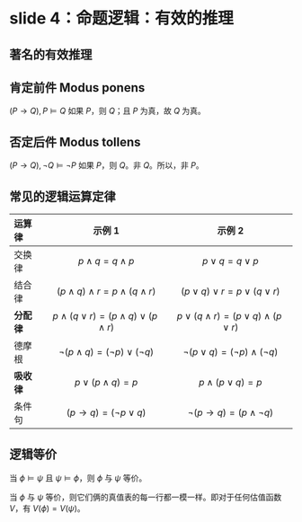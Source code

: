 # slide 4：命题逻辑：有效的推理

## 著名的有效推理

## 肯定前件 Modus ponens

$(P \rightarrow Q), P \models Q$
如果 $P$，则 $Q$；且 $P$ 为真，故 $Q$ 为真。

## 否定后件 Modus tollens

$(P \rightarrow Q), \neg Q \vDash \neg P$
如果 $P$，则 $Q$。非 $Q$。所以，非 $P$。

## 常见的逻辑运算定律

| 运算律     | 示例 1                      | 示例 2                      |
| :---------- | :--------------------------: | :--------------------------: |
| 交换律     | $p \wedge q = q \wedge p$    | $p \vee q = q \vee p$       |
| 结合律     | $(p \wedge q) \wedge r = p \wedge (q \wedge r)$ | $(p \vee q) \vee r = p \vee(q \vee r)$ |
| **分配律**  | $p \wedge(q \vee r) = (p \wedge q) \vee(p \wedge r)$ | $p \vee(q \wedge r) = (p \vee q) \wedge(p \vee r)$ |
| 德摩根     | $\neg(p \wedge q) = (\neg p) \vee(\neg q)$ | $\neg(p \vee q) = (\neg p) \wedge(\neg q)$ |
| **吸收律**  | $p \vee(p \wedge q) = p$    | $p \wedge(p \vee q) = p$    |
| 条件句     | $(p \rightarrow q) = (\neg p \vee q)$ | $\neg(p \rightarrow q) = (p \wedge \neg q)$ |

## 逻辑等价

当 $\phi \models \psi$ 且 $\psi \models \phi$，则 $\phi$ 与 $\psi$ 等价。

当 $\phi$ 与 $\psi$ 等价，则它们俩的真值表的每一行都一模一样。即对于任何估值函数 $V$，有 $V(\phi)=V(\psi)$。
